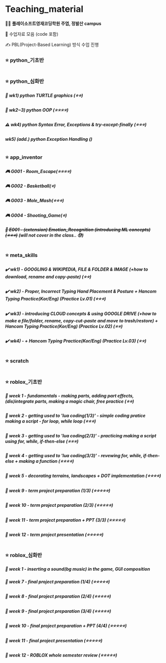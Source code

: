 # Teaching_material
👨‍🏫 <b>플레이소프트영재코딩학원 주엽, 정발산 campus</b>

👏 수업자료 모음 (code 포함)

✍️ PBL(Project-Based Learning) 방식 수업 진행

### ⭐️ python_기초반

#

### ⭐️ python_심화반
##### 🐢 wk1) python TURTLE graphics (⭐️⭐️)
##### 👜 wk2~3) python OOP (⭐️⭐️⭐️⭐️)
##### ⚠️ wk4) python Syntax Error, Exceptions & try-except-finally (⭐️⭐️⭐️)
##### wk5) (add.) python Exception Handling ()

#

### ⭐️ app_inventor

##### 🎮 G001 - Room_Escape(⭐⭐⭐⭐)
##### 🎮 G002 - Basketball(⭐)
##### 🎮 G003 - Mole_Mash(⭐⭐⭐)
##### 🎮 G004 - Shooting_Game(⭐)
##### ~~🌿 E001 - (extension) Emotion_Recognition (introducing ML concepts)(⭐⭐⭐)~~ (will not cover in the class.. 😰)

#

### ⭐️ meta_skills
##### ✔️ wk1) - GOOGLING & WIKIPEDIA, FILE & FOLDER & IMAGE (+how to download, rename and copy-paste) (⭐️⭐️)
##### ✔️ wk2) - Proper, Incorrect Typing Hand Placement & Posture + Hancom Typing Practice(Kor/Eng) (Practice Lv.01) (⭐️⭐️⭐️)
##### ✔️ wk3) - introducing CLOUD concepts & using GOOGLE DRIVE (+how to make a file/folder, rename, copy-cut-paste and move to trash/restore) + Hancom Typing Practice(Kor/Eng) (Practice Lv.02) (⭐️⭐️)
##### ✔️ wk4) - + Hancom Typing Practice(Kor/Eng) (Practice Lv.03) (⭐️⭐️)

#

### ⭐️ scratch

#

### ⭐️ roblox_기초반
##### 📌 week 1 - fundamentals - making parts, adding part effects, (dis)integrate parts, making a magic chair, free practice (⭐️⭐️)
##### 📌 week 2 - getting used to 'lua coding(1/3)' - simple coding pratice making a script - for loop, while loop (⭐️⭐️⭐️)
##### 📌 week 3 - getting used to 'lua coding(2/3)' - practicing making a script using for, while, if-then-else (⭐️⭐️⭐️)
##### 📌 week 4 - getting used to 'lua coding(3/3)' - revewing for, while, if-then-else + making a function (⭐️⭐️⭐️⭐️)
##### 📌 week 5 - decorating terrains, landscapes + DOT implementation (⭐️⭐️⭐️⭐️)

##### 📌 week 9 - term project preparation (1/3) (⭐️⭐️⭐️⭐️⭐️)
##### 📌 week 10 - term project preparation (2/3) (⭐️⭐️⭐️⭐️⭐️)
##### 📌 week 11 - term project preparation + PPT (3/3) (⭐️⭐️⭐️⭐️⭐️)
##### 📌 week 12 - term project presentation (⭐️⭐️⭐️⭐️⭐️)
#

### ⭐️ roblox_심화반
##### 📌 week 1 - inserting a sound(bg music) in the game, GUI composition

##### 📌 week 7 - final project preparation (1/4) (⭐️⭐️⭐️⭐️⭐️)
##### 📌 week 8 - final project preparation (2/4) (⭐️⭐️⭐️⭐️⭐️)
##### 📌 week 9 - final project preparation (3/4) (⭐️⭐️⭐️⭐️⭐️)
##### 📌 week 10 - final project preparation + PPT (4/4) (⭐️⭐️⭐️⭐️⭐️)
##### 📌 week 11 - final project presentation (⭐️⭐️⭐️⭐️⭐️)
##### 📌 week 12 - ROBLOX whole semester review (⭐️⭐️⭐️⭐️⭐️)
#
